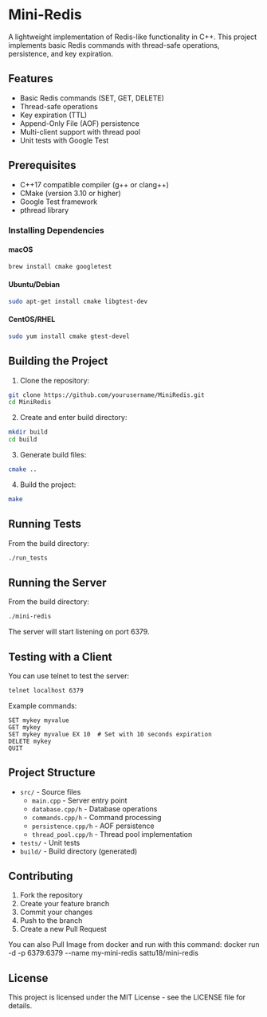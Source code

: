 # Mini-Redis

A lightweight implementation of Redis-like functionality in C++. This project implements basic Redis commands with thread-safe operations, persistence, and key expiration.

## Features

- Basic Redis commands (SET, GET, DELETE)
- Thread-safe operations
- Key expiration (TTL)
- Append-Only File (AOF) persistence
- Multi-client support with thread pool
- Unit tests with Google Test

## Prerequisites

- C++17 compatible compiler (g++ or clang++)
- CMake (version 3.10 or higher)
- Google Test framework
- pthread library

### Installing Dependencies

#### macOS
```bash
brew install cmake googletest
```

#### Ubuntu/Debian
```bash
sudo apt-get install cmake libgtest-dev
```

#### CentOS/RHEL
```bash
sudo yum install cmake gtest-devel
```

## Building the Project

1. Clone the repository:
```bash
git clone https://github.com/yourusername/MiniRedis.git
cd MiniRedis
```

2. Create and enter build directory:
```bash
mkdir build
cd build
```

3. Generate build files:
```bash
cmake ..
```

4. Build the project:
```bash
make
```

## Running Tests

From the build directory:
```bash
./run_tests
```

## Running the Server

From the build directory:
```bash
./mini-redis
```

The server will start listening on port 6379.

## Testing with a Client

You can use telnet to test the server:
```bash
telnet localhost 6379
```

Example commands:
```
SET mykey myvalue
GET mykey
SET mykey myvalue EX 10  # Set with 10 seconds expiration
DELETE mykey
QUIT
```

## Project Structure

- `src/` - Source files
  - `main.cpp` - Server entry point
  - `database.cpp/h` - Database operations
  - `commands.cpp/h` - Command processing
  - `persistence.cpp/h` - AOF persistence
  - `thread_pool.cpp/h` - Thread pool implementation
- `tests/` - Unit tests
- `build/` - Build directory (generated)

## Contributing

1. Fork the repository
2. Create your feature branch
3. Commit your changes
4. Push to the branch
5. Create a new Pull Request

You can also Pull Image from docker and run with this command:
docker run -d -p 6379:6379 --name my-mini-redis sattu18/mini-redis

## License

This project is licensed under the MIT License - see the LICENSE file for details. 
